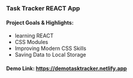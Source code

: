 ### Task Tracker REACT App

#### Project Goals & Highlights:

- learning REACT
- CSS Modules
- Improving Modern CSS Skills
- Saving Data to Local Storage

#### Demo Link: https://demotasktracker.netlify.app
